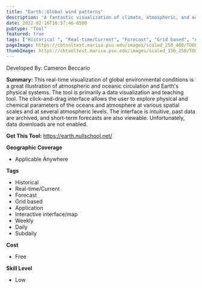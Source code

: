 ```yaml
---
title: "Earth::Global wind patterns"
description: "A fantastic visualization of climate, atmospheric, and oceanic data for educational purposes."
date: 2022-02-16T16:57:46-0500
pubtype: "Tool"
featured: true
tags: ["Historical ", "Real-time/Current", "Forecast", "Grid based", "Application", "Interactive interface/map", "Weekly", "Daily", "Subdaily"]
pageImage: https://cbtooltest.marisa.psu.edu/images/scaled_250_400/TOOLID_76.0_ScreenCapture-1.png
thumbImage: https://cbtooltest.marisa.psu.edu/images/scaled_156_250/TOOLID_76.0_ScreenCapture-1.png
---
```

Developed By: Cameron Beccario

**Summary:** This real-time visualization of global environmental conditions is a great illustration of atmospheric and oceanic circulation and Earth's physical systems. The tool is primarily a data visualization and teaching tool. The click-and-drag interface allows the user to explore physical and chemical parameters of the oceans and atmosphere at various spatial scales and at several atmospheric levels. The interface is intuitive, past data are archived, and short-term forecasts are also viewable. Unfortunately, data downloads are not enabled.



__**Get This Tool:**__ https://earth.nullschool.net/

__**Geographic Coverage**__
- Applicable Anywhere

__**Tags**__
-  Historical 
-  Real-time/Current
-  Forecast
-  Grid based
-  Application
-  Interactive interface/map
-  Weekly
-  Daily
-  Subdaily

__**Cost**__
- Free

__**Skill Level**__
- Low
